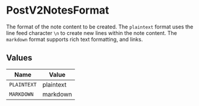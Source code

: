 # PostV2NotesFormat

The format of the note content to be created. The `plaintext` format uses the line feed character `\n` to create new lines within the note content. The `markdown` format supports rich text formatting, and links.


## Values

| Name        | Value       |
| ----------- | ----------- |
| `PLAINTEXT` | plaintext   |
| `MARKDOWN`  | markdown    |